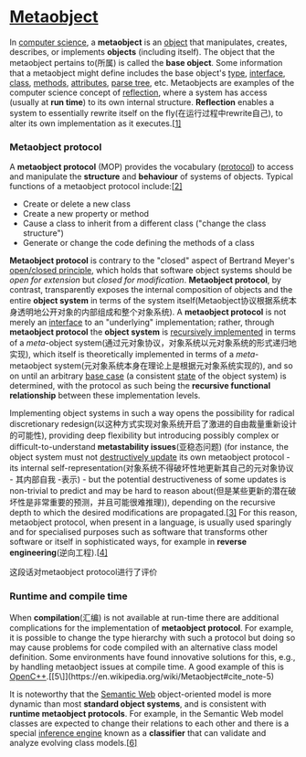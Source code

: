 # [Metaobject](https://en.wikipedia.org/wiki/Metaobject) 

In [computer science](https://en.wikipedia.org/wiki/Computer_science), a **metaobject** is an [object](https://en.wikipedia.org/wiki/Object_(computer_science)) that manipulates, creates, describes, or implements **objects** (including itself). The object that the metaobject pertains to(所属) is called the **base object**. Some information that a metaobject might define includes the base object's [type](https://en.wikipedia.org/wiki/Type_system), [interface](https://en.wikipedia.org/wiki/Interface_(computer_science)), [class](https://en.wikipedia.org/wiki/Class_(computer_science)), [methods](https://en.wikipedia.org/wiki/Method_(computer_science)), [attributes](https://en.wikipedia.org/wiki/Attribute_(computing)), [parse tree](https://en.wikipedia.org/wiki/Parse_tree), etc. Metaobjects are examples of the computer science concept of [reflection](https://en.wikipedia.org/wiki/Reflection_(computer_programming)), where a system has access (usually at **run time**) to its own internal structure. **Reflection** enables a system to essentially rewrite itself on the fly(在运行过程中rewrite自己), to alter its own implementation as it executes.[[1\]](https://en.wikipedia.org/wiki/Metaobject#cite_note-1)

### Metaobject protocol

A **metaobject protocol** (MOP) provides the vocabulary ([protocol](https://en.wikipedia.org/wiki/Protocol_(object-oriented_programming))) to access and manipulate the **structure** and **behaviour** of systems of objects. Typical functions of a metaobject protocol include:[[2\]](https://en.wikipedia.org/wiki/Metaobject#cite_note-2)

- Create or delete a new class
- Create a new property or method
- Cause a class to inherit from a different class ("change the class structure")
- Generate or change the code defining the methods of a class

**Metaobject protocol** is contrary to the "closed" aspect of Bertrand Meyer's [open/closed principle](https://en.wikipedia.org/wiki/Open/closed_principle), which holds that software object systems should be *open for extension* but *closed for modification*. **Metaobject protocol**, by contrast, transparently exposes the internal composition of objects and the entire **object system** in terms of the system itself(Metaobject协议根据系统本身透明地公开对象的内部组成和整个对象系统). A **metaobject protocol** is not merely an [interface](https://en.wikipedia.org/wiki/Application_Programming_Interface) to an "underlying" implementation; rather, through **metaobject protocol** the **object system** is [recursively implemented](https://en.wikipedia.org/wiki/Recursive_definition) in terms of a *meta*-object system(通过元对象协议，对象系统以元对象系统的形式递归地实现), which itself is theoretically implemented in terms of a *meta*-metaobject system(元对象系统本身在理论上是根据元对象系统实现的), and so on until an arbitrary [base case](https://en.wikipedia.org/wiki/Base_case_(recursion)) (a consistent [state](https://en.wikipedia.org/wiki/State_(computing)) of the object system) is determined, with the protocol as such being the **recursive functional relationship** between these implementation levels.

Implementing object systems in such a way opens the possibility for radical discretionary redesign(以这种方式实现对象系统开启了激进的自由裁量重新设计的可能性), providing deep flexibility but introducing possibly complex or difficult-to-understand **metastability issues**(亚稳态问题) (for instance, the object system must not [destructively update](https://en.wikipedia.org/wiki/Persistent_data_structure) its own metaobject protocol - its internal self-representation(对象系统不得破坏性地更新其自己的元对象协议 - 其内部自我 -表示) - but the potential destructiveness of some updates is non-trivial to predict and may be hard to reason about(但是某些更新的潜在破坏性是非常重要的预测，并且可能很难推理)), depending on the recursive depth to which the desired modifications are propagated.[[3\]](https://en.wikipedia.org/wiki/Metaobject#cite_note-AMOP_text-3) For this reason, metaobject protocol, when present in a language, is usually used sparingly and for specialised purposes such as software that transforms other software or itself in sophisticated ways, for example in **reverse engineering**(逆向工程).[[4\]](https://en.wikipedia.org/wiki/Metaobject#cite_note-4)

这段话对metaobject protocol进行了评价

### Runtime and compile time

When **compilation**(汇编) is not available at run-time there are additional complications for the implementation of **metaobject protocol**. For example, it is possible to change the type hierarchy with such a protocol but doing so may cause problems for code compiled with an alternative class model definition. Some environments have found innovative solutions for this, e.g., by handling metaobject issues at compile time. A good example of this is [OpenC++](https://en.wikipedia.org/w/index.php?title=OpenC%2B%2B_(software_tool)&action=edit&redlink=1).[[5\]](https://en.wikipedia.org/wiki/Metaobject#cite_note-5)

It is noteworthy that the [Semantic Web](https://en.wikipedia.org/wiki/Semantic_Web) object-oriented model is more dynamic than most **standard object systems**, and is consistent with **runtime metaobject protocols**. For example, in the Semantic Web model classes are expected to change their relations to each other and there is a special [inference engine](https://en.wikipedia.org/wiki/Inference_engine) known as a **classifier** that can validate and analyze evolving class models.[[6\]](https://en.wikipedia.org/wiki/Metaobject#cite_note-6)

